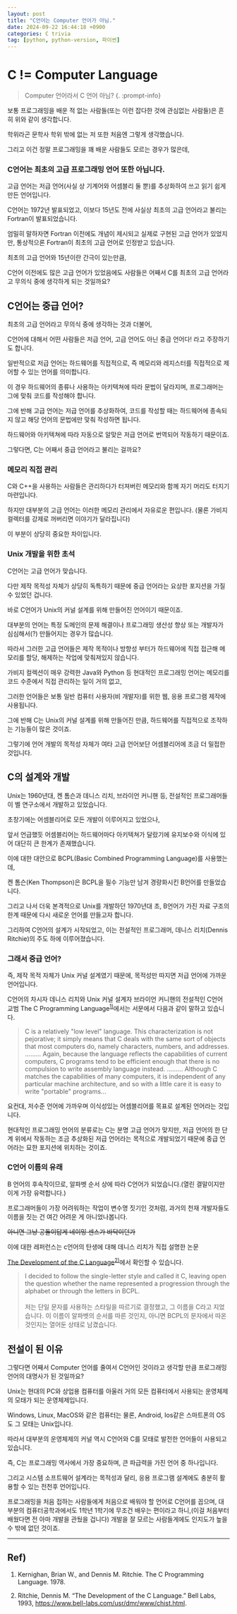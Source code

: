 ```yaml
---
layout: post
title: "C언어는 Computer 언어가 아님."
date: 2024-09-22 16:44:18 +0900
categories: C trivia
tag: [python, python-version, 파이썬]
---
```


# C != Computer Language

> Computer 언어라서 C 언어 아님?
{. :prompt-info}

보통 프로그래밍을 배운 적 없는 사람들(또는 이런 잡다한 것에 관심없는 사람들)은 흔히 위와 같이 생각합니다.

학위라곤 문학사 학위 밖에 없는 저 또한 처음엔 그렇게 생각했습니다.

그리고 이건 정말 프로그래밍을 꽤 배운 사람들도 모르는 경우가 많은데,

### C언어는 최초의 고급 프로그래밍 언어 또한 아닙니다.

고급 언어는 저급 언어(사실 상 기계어와 어셈블리 둘 뿐)를 추상화하여 쓰고 읽기 쉽게 만든 언어입니다.

C언어는 1972년 발표되었고, 이보다 15년도 전에 사실상 최초의 고급 언어라고 불리는 Fortran이 발표되었습니다.

엄밀히 말하자면 Fortran 이전에도 개념이 제시되고 실제로 구현된 고급 언어가 있었지만, 통상적으론 Fortran이 최초의 고급 언어로 인정받고 있습니다.

최초의 고급 언어와 15년이란 간극이 있는만큼,

C언어 이전에도 많은 고급 언어가 있었음에도 사람들은 어째서 C를 최초의 고급 언어라고 무의식 중에 생각하게 되는 것일까요?

## C언어는 중급 언어?

최초의 고급 언어라고 무의식 중에 생각하는 것과 더불어,

C언어에 대해서 어떤 사람들은 저급 언어, 고급 언어도 아닌 중급 언어다! 라고 주장하기도 합니다.

일반적으로 저급 언어는 하드웨어를 직접적으로, 즉 메모리와 레지스터를 직접적으로 제어할 수 있는 언어를 의미합니다.

이 경우 하드웨어의 종류나 사용하는 아키텍쳐에 따라 문법이 달라지며, 프로그래머는 그에 맞춰 코드를 작성해야 합니다.

그에 반해 고급 언어는 저급 언어를 추상화하여, 코드를 작성할 때는 하드웨어에 종속되지 않고 해당 언어의 문법에만 맞춰 작성하면 됩니다.

하드웨어와 아키텍쳐에 따라 자동으로 알맞은 저급 언어로 번역되어 작동하기 때문이죠.

그렇다면, C는 어째서 중급 언어라고 불리는 걸까요?

### 메모리 직접 관리

C와 C++을 사용하는 사람들은 관리하다가 터져버린 메모리와 함께 자기 머리도 터지기 마련입니다.

하지만 대부분의 고급 언어는 이러한 메모리 관리에서 자유로운 편입니다. (물론 가비지 컬렉터를 강제로 꺼버리면 이야기가 달라집니다)

이 부분이 상당히 중요한 차이입니다.

### Unix 개발을 위한 초석

C언어는 고급 언어가 맞습니다.

다만 제작 목적성 자체가 상당히 독특하기 때문에 중급 언어라는 요상한 포지션을 가질 수 있었던 겁니다.

바로 C언어가 Unix의 커널 설계를 위해 만들어진 언어이기 때문이죠.

대부분의 언어는 특정 도메인의 문제 해결이나 프로그래밍 생산성 향상 또는 개발자가 심심해서(?) 만들어지는 경우가 많습니다.

따라서 그러한 고급 언어들은 제작 목적이나 방향성 부터가 하드웨어에 직접 접근해 메모리를 할당, 해제하는 작업에 맞춰져있지 않습니다.

가비지 컬렉션이 매우 강력한 Java와 Python 등 현대적인 프로그래밍 언어는 메모리를 코드 수준에서 직접 관리하는 일이 거의 없고,

그러한 언어들은 보통 일반 컴퓨터 사용자(비 개발자)를 위한 웹, 응용 프로그램 제작에 사용됩니다.

그에 반해 C는 Unix의 커널 설계를 위해 만들어진 만큼, 하드웨어를 직접적으로 조작하는 기능들이 많은 것이죠.

그렇기에 언어 개발의 목적성 자체가 여타 고급 언어보단 어셈블리어에 조금 더 밀접한 것입니다.

## C의 설계와 개발

Unix는 1960년대, 켄 톰슨과 데니스 리치, 브라이언 커니핸 등, 전설적인 프로그래머들이 벨 연구소에서 개발하고 있었습니다.

초창기에는 어셈블리어로 모든 개발이 이루어지고 있었으나,

앞서 언급했듯 어셈블리어는 하드웨어마다 아키텍쳐가 달랐기에 유지보수와 이식에 있어 대단히 큰 한계가 존재했습니다.

이에 대한 대안으로 BCPL(Basic Combined Programming Language)를 사용했는데,

켄 톰슨(Ken Thompson)은 BCPL을 필수 기능만 남겨 경량화시킨 B언어를 만들었습니다.

그리고 나서 더욱 본격적으로 Unix를 개발하던 1970년대 초, B언어가 가진 자료 구조의 한계 때문에 다시 새로운 언어를 만들고자 합니다.

그리하여 C언어의 설계가 시작되었고, 이는 전설적인 프로그래머, 데니스 리치(Dennis Ritchie)의 주도 하에 이루어졌습니다.

### 그래서 중급 언어?

즉, 제작 목적 자체가 Unix 커널 설계였기 때문에, 목적성만 따지면 저급 언어에 가까운 언어입니다.

C언어의 차시자 데니스 리치와 Unix 커널 설계자 브라이언 커니핸의 전설적인 C언어 교범 The C Programming Language<sup>[1)](#ref1)</sup>에서는 서문에서 다음과 같이 말하고 있습니다.

>C is a relatively "low level" language. This characterization is not pejorative; it simply means that C deals with the same sort of objects that most computers do, namely characters, numbers, and addresses. ......... Again, because the language reflects the capabilities of current computers, C programs tend to be efficient enough that there is no compulsion to write assembly language instead. ......... Although C matches the capabilities of many computers, it is independent of any particular machine architecture, and so with a little care it is easy to write "portable" programs...

요컨대, 저수준 언어에 가까우며 이식성있는 어셈블리어를 목표로 설계된 언어라는 것입니다.

현대적인 프로그래밍 언어의 분류로는 C는 분명 고급 언어가 맞지만, 저급 언어의 한 단계 위에서 작동하는 조금 추상화된 저급 언어라는 목적으로 개발되었기 때문에 중급 언어라는 묘한 포지션에 위치하는 것이죠.

### C언어 이름의 유래

B 언어의 후속작이므로, 알파벳 순서 상에 따라 C언어가 되었습니다.(열린 결말이지만 이게 가장 유력합니다.)

프로그래머들이 가장 어려워하는 작업이 변수명 짓기인 것처럼, 과거의 천재 개발자들도 이름을 짓는 건 여간 어려운 게 아니었나봅니다.

~~아니면 그냥 공돌이답게 네이밍 센스가 바닥이던가~~

이에 대한 레퍼런스는 c언어의 탄생에 대해 데니스 리치가 직접 설명한 논문

[The Development of the C Language](https://www.bell-labs.com/usr/dmr/www/chist.html)<sup>[2)](#ref2)</sup>에서 확인할 수 있습니다.

> I decided to follow the single-letter style and called it C, leaving open the question whether the name represented a progression through the alphabet or through the letters in BCPL. <br><br> 저는 단일 문자를 사용하는 스타일을 따르기로 결정했고, 그 이름을 C라고 지었습니다. 이 이름이 알파벳의 순서를 따른 것인지, 아니면 BCPL의 문자에서 따온 것인지는 열어둔 상태로 남겼습니다.


## 전설이 된 이유

그렇다면 어째서 Computer 언어를 줄여서 C언어인 것이라고 생각할 만큼 프로그래밍 언어의 대명사가 된 것일까요?

Unix는 현대의 PC와 상업용 컴퓨터를 아울러 거의 모든 컴퓨터에서 사용되는 운영체제의 모태가 되는 운영체제입니다.

Windows, Linux, MacOS와 같은 컴퓨터는 물론, Android, Ios같은 스마트폰의 OS도 그 모태는 Unix입니다.

따라서 대부분의 운영체제의 커널 역시 C언어와 C를 모태로 발전한 언어들이 사용되고 있습니다.

즉, C는 프로그래밍 역사에서 가장 중요하며, 큰 파급력을 가진 언어 중 하나입니다.

그리고 시스템 소프트웨어 설계라는 목적성과 달리, 응용 프로그램 설계에도 충분히 활용할 수 있는 전천후 언어입니다.

프로그래밍을 처음 접하는 사람들에게 처음으로 배워야 할 언어로 C언어를 꼽으며, 대부분의 컴퓨터공학과에서도 1학년 1학기에 무조건 배우는 편이라고 하니,(이걸 처음부터 배웠다면 전 아마 개발을 관뒀을 겁니다) 개발을 잘 모르는 사람들게에도 인지도가 높을 수 밖에 없던 것이죠.

---

## Ref)

1. <a id="ref1"></a>Kernighan, Brian W., and Dennis M. Ritchie. The C Programming Language. 1978.

2. <a id="ref2"></a>Ritchie, Dennis M. “The Development of the C Language.” Bell Labs, 1993, https://www.bell-labs.com/usr/dmr/www/chist.html.
